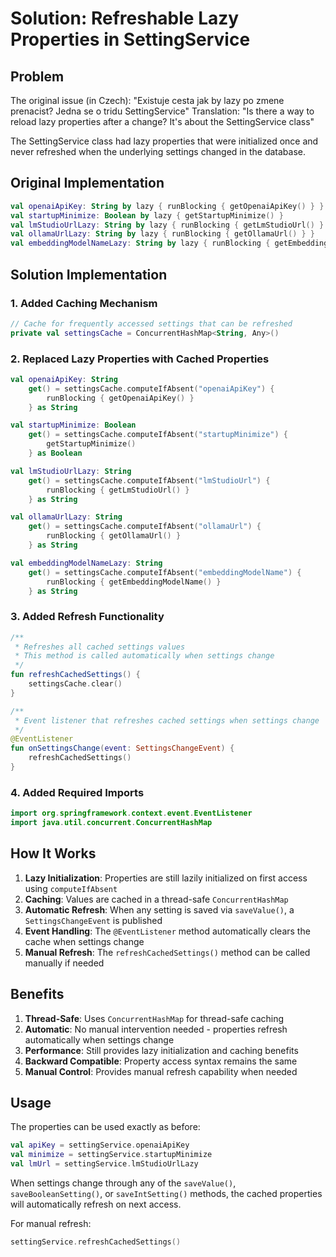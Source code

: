 # Solution: Refreshable Lazy Properties in SettingService

## Problem
The original issue (in Czech): "Existuje cesta jak by lazy po zmene prenacist? Jedna se o tridu SettingService"
Translation: "Is there a way to reload lazy properties after a change? It's about the SettingService class"

The SettingService class had lazy properties that were initialized once and never refreshed when the underlying settings changed in the database.

## Original Implementation
```kotlin
val openaiApiKey: String by lazy { runBlocking { getOpenaiApiKey() } }
val startupMinimize: Boolean by lazy { getStartupMinimize() }
val lmStudioUrlLazy: String by lazy { runBlocking { getLmStudioUrl() } }
val ollamaUrlLazy: String by lazy { runBlocking { getOllamaUrl() } }
val embeddingModelNameLazy: String by lazy { runBlocking { getEmbeddingModelName() } }
```

## Solution Implementation

### 1. Added Caching Mechanism
```kotlin
// Cache for frequently accessed settings that can be refreshed
private val settingsCache = ConcurrentHashMap<String, Any>()
```

### 2. Replaced Lazy Properties with Cached Properties
```kotlin
val openaiApiKey: String
    get() = settingsCache.computeIfAbsent("openaiApiKey") { 
        runBlocking { getOpenaiApiKey() } 
    } as String

val startupMinimize: Boolean
    get() = settingsCache.computeIfAbsent("startupMinimize") { 
        getStartupMinimize() 
    } as Boolean

val lmStudioUrlLazy: String
    get() = settingsCache.computeIfAbsent("lmStudioUrl") {
        runBlocking { getLmStudioUrl() }
    } as String

val ollamaUrlLazy: String
    get() = settingsCache.computeIfAbsent("ollamaUrl") {
        runBlocking { getOllamaUrl() }
    } as String

val embeddingModelNameLazy: String
    get() = settingsCache.computeIfAbsent("embeddingModelName") {
        runBlocking { getEmbeddingModelName() }
    } as String
```

### 3. Added Refresh Functionality
```kotlin
/**
 * Refreshes all cached settings values
 * This method is called automatically when settings change
 */
fun refreshCachedSettings() {
    settingsCache.clear()
}

/**
 * Event listener that refreshes cached settings when settings change
 */
@EventListener
fun onSettingsChange(event: SettingsChangeEvent) {
    refreshCachedSettings()
}
```

### 4. Added Required Imports
```kotlin
import org.springframework.context.event.EventListener
import java.util.concurrent.ConcurrentHashMap
```

## How It Works

1. **Lazy Initialization**: Properties are still lazily initialized on first access using `computeIfAbsent`
2. **Caching**: Values are cached in a thread-safe `ConcurrentHashMap`
3. **Automatic Refresh**: When any setting is saved via `saveValue()`, a `SettingsChangeEvent` is published
4. **Event Handling**: The `@EventListener` method automatically clears the cache when settings change
5. **Manual Refresh**: The `refreshCachedSettings()` method can be called manually if needed

## Benefits

1. **Thread-Safe**: Uses `ConcurrentHashMap` for thread-safe caching
2. **Automatic**: No manual intervention needed - properties refresh automatically when settings change
3. **Performance**: Still provides lazy initialization and caching benefits
4. **Backward Compatible**: Property access syntax remains the same
5. **Manual Control**: Provides manual refresh capability when needed

## Usage

The properties can be used exactly as before:
```kotlin
val apiKey = settingService.openaiApiKey
val minimize = settingService.startupMinimize
val lmUrl = settingService.lmStudioUrlLazy
```

When settings change through any of the `saveValue()`, `saveBooleanSetting()`, or `saveIntSetting()` methods, the cached properties will automatically refresh on next access.

For manual refresh:
```kotlin
settingService.refreshCachedSettings()
```